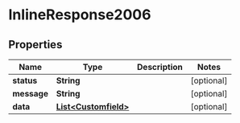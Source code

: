 
# InlineResponse2006

## Properties
Name | Type | Description | Notes
------------ | ------------- | ------------- | -------------
**status** | **String** |  |  [optional]
**message** | **String** |  |  [optional]
**data** | [**List&lt;Customfield&gt;**](Customfield.md) |  |  [optional]



